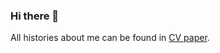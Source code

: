### Hi there 👋

All histories about me can be found in [CV paper](https://drive.google.com/file/d/1VHSzjtT6Dy93wZ9yi8o7c84eIGWjvaWv/view?usp=sharing).